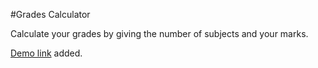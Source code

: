 #Grades Calculator

Calculate your grades by giving the number of subjects and your marks. <br>

<a href="https://thisiskhandev.github.io/Grades-Calculator/">Demo link</a> added.
